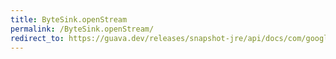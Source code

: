 ```yaml
---
title: ByteSink.openStream
permalink: /ByteSink.openStream/
redirect_to: https://guava.dev/releases/snapshot-jre/api/docs/com/google/common/io/ByteSink.html#openStream--
---
```

